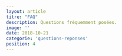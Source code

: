 ```yaml
---
layout: article
titre: "FAQ"
description: Questions fréquemment posées.
image: ''
date: 2018-10-21
categorie: 'questions-reponses'
position: 4
---
```



